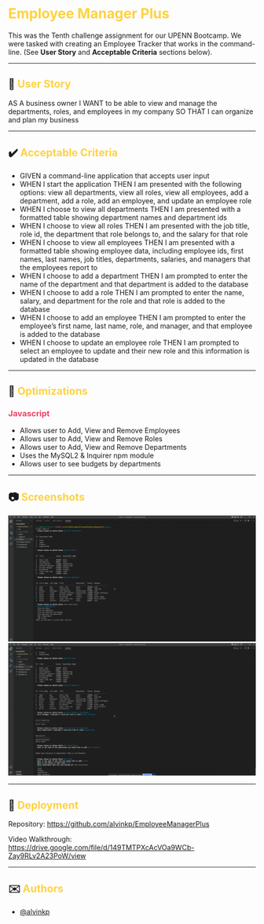 # <span style="color:#FFD23F">Employee Manager Plus</span>

This was the Tenth challenge assignment for our UPENN Bootcamp. We were tasked with creating an Employee Tracker that works in the command-line. (See **User Story** and **Acceptable Criteria** sections below).

---

## 📕 <span style="color:#FFD23F">User Story</span> 

AS A business owner I WANT to be able to view and manage the departments, roles, and employees in my company SO THAT I can organize and plan my business

---

## ✔️ <span style="color:#FFD23F">Acceptable Criteria</span> 

- GIVEN a command-line application that accepts user input
- WHEN I start the application THEN I am presented with the following options: view all departments, view all roles, view all employees, add a department, add a role, add an employee, and update an employee role
- WHEN I choose to view all departments THEN I am presented with a formatted table showing department names and department ids
- WHEN I choose to view all roles THEN I am presented with the job title, role id, the department that role belongs to, and the salary for that role
- WHEN I choose to view all employees THEN I am presented with a formatted table showing employee data, including employee ids, first names, last names, job titles, departments, salaries, and managers that the employees report to
- WHEN I choose to add a department THEN I am prompted to enter the name of the department and that department is added to the database
- WHEN I choose to add a role THEN I am prompted to enter the name, salary, and department for the role and that role is added to the database
- WHEN I choose to add an employee THEN I am prompted to enter the employee’s first name, last name, role, and manager, and that employee is added to the database
- WHEN I choose to update an employee role THEN I am prompted to select an employee to update and their new role and this information is updated in the database 

---

## 🔧 <span style="color:#FFD23F">Optimizations</span> 

### <span style="color:#EE4266">Javascript</span>
- Allows user to Add, View and Remove Employees
- Allows user to Add, View and Remove Roles
- Allows user to Add, View and Remove Departments
- Uses the MySQL2 & Inquirer npm module
- Allows user to see budgets by departments

---

## 📷 <span style="color:#FFD23F">Screenshots</span> 

![Completed Challenge10 Functionality Example 1](./public/assets/images/Challenge10_shot01.PNG)
![Completed Challenge10 Functionality Example 2](./public/assets/images/Challenge10_shot02.PNG)

---

## 🎯 <span style="color:#FFD23F">Deployment</span>

Repository: https://github.com/alvinkp/EmployeeManagerPlus

Video Walkthrough: https://drive.google.com/file/d/149TMTPXcAcVOa9WCb-Zay9RLv2A23PoW/view

---

## ✉️ <span style="color:#FFD23F">Authors</span> 

- [@alvinkp](https://www.github.com/alvinkp)